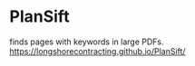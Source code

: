 # PlanSift
finds pages with keywords in large PDFs.
https://longshorecontracting.github.io/PlanSift/
